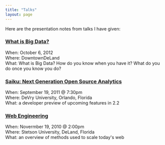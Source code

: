 ```yaml
---
title: "Talks"
layout: page
---
```


Here are the presentation notes from talks I have given:

### [What is Big Data?](http://www.thinkjson.com/talks/2012-10-06/)
When: October 6, 2012   
Where: DowntownDeLand   
What: What is Big Data? How do you know when you have it? What do you do once you know you do?

### [Saiku: Next Generation Open Source Analytics](http://www.thinkjson.com/talks/2011-09-19/)
When: September 19, 2011 @ 7:30pm   
Where: DeVry University, Orlando, Florida   
What: a developer preview of upcoming features in 2.2

### [Web Engineering](http://www.thinkjson.com/talks/Web%20engineering.pdf)
When: Novermber 19, 2010 @ 2:00pm   
Where: Stetson University, DeLand, Florida   
What: an overview of methods used to scale today's web    